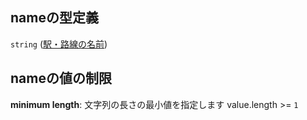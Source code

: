 ## nameの型定義

`string` ([駅・路線の名前](station-properties-駅路線の名前.md))

## nameの値の制限

**minimum length**: 文字列の長さの最小値を指定します value.length >= `1`
